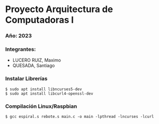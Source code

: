 # Proyecto Arquitectura de Computadoras I

### Año: 2023
### Integrantes:
- LUCERO RUIZ, Maximo
- QUESADA, Santiago

### Instalar Librerías

```
$ sudo apt install libncurses5-dev
$ sudo apt install libcurl4-openssl-dev
```
### Compilación Linux/Raspbian

```
$ gcc espiral.s rebote.s main.c -o main -lpthread -lncurses -lcurl
``` 